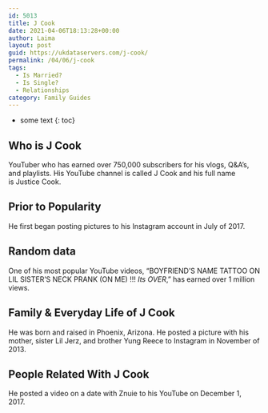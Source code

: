 ```yaml
---
id: 5013
title: J Cook
date: 2021-04-06T18:13:28+00:00
author: Laima
layout: post
guid: https://ukdataservers.com/j-cook/
permalink: /04/06/j-cook
tags:
  - Is Married?
  - Is Single?
  - Relationships
category: Family Guides
---
```


* some text
{: toc}


## Who is J Cook
                  
                  
                  
YouTuber who has earned over 750,000 subscribers for his vlogs, Q&A&#8217;s, and playlists. His YouTube channel is called J Cook and his full name is Justice Cook. 
                  
              
            
              
            
                
                
                
## Prior to Popularity
                  
                  
                  
He first began posting pictures to his Instagram account in July of 2017. 
                  
              
            
              
            
                
                
                
## Random data
                  
                  
                  
One of his most popular YouTube videos, &#8220;BOYFRIEND&#8217;S NAME TATTOO ON LIL SISTER&#8217;S NECK PRANK (ON ME) !!! *Its OVER*,&#8221; has earned over 1 million views. 
                  
              
            
              
            
                
                
                
## Family & Everyday Life of J Cook
                  
                  
                  
He was born and raised in Phoenix, Arizona. He posted a picture with his mother, sister Lil Jerz, and brother Yung Reece to Instagram in November of 2013. 
                  
              
            
              
            
                
                
                
## People Related With J Cook
                  
                  
                  
He posted a video on a date with Znuie to his YouTube on December 1, 2017. 
                  
              
            
              
            
                
              
            
              
              
            
            
              
            
          
          
          